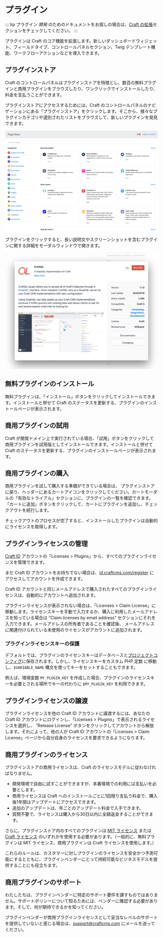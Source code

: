 # プラグイン

::: tip
プラグイン _開発_ のためのドキュメントをお探しの場合は、[Craft の拡張](extend/README.md)セクションをチェックしてください。
:::

プラグインは Craft のコア機能を拡張します。新しいダッシュボードウィジェット、フィールドタイプ、コントロールパネルセクション、Twig テンプレート機能、ワークフローアクションなどを導入できます。

## プラグインストア

Craft のコントロールパネルはプラグインストアを特徴とし、数百の無料プラグインと商用プラグインをブラウズしたり、ワンクリックでインストールしたり、料金を支払うことができます。

プラグインストアにアクセスするためには、Craft のコントロールパネルのナビゲーションにある「プラグインストア」をクリックします。そこから、様々なプラグインカテゴリや選別されたリストをブラウズして、新しいプラグインを発見できます。

![Craft のプラグインストア](./images/plugin-store.png)

プラグインをクリックすると、長い説明文やスクリーンショットを含むプラグインに関する詳細をモーダルウィンドウで開きます。

![プラグインストア内のプラグインのモーダルウィンドウ](./images/plugin-store-plugin.png)

## 無料プラグインのインストール

無料プラグインは、「インストール」ボタンをクリックしてインストールできます。インストールと併せて Craft のステータスを更新する、プラグインのインストールページが表示されます。

## 商用プラグインの試用

Craft が開発ドメイン上で実行されている場合、「試用」ボタンをクリックして商用プラグインを試用版としてインストールできます。インストールと併せて Craft のステータスを更新する、プラグインのインストールページが表示されます。

## 商用プラグインの購入

商用プラグインを試して購入する準備ができている場合は、 プラグインストアに戻り、ヘッダーにあるカートアイコンをクリックしてください。カートモーダルの「有効なトライアル」セクションに、プラグインの一覧を確認できます。「カートに追加」ボタンをクリックして、カートにプラグインを追加し、チェックアウトを続行します。

チェックアウトのプロセスが完了すると、インストールしたプラグインは自動的にライセンスを取得します。

## プラグインライセンスの管理

[Craft ID](https://id.craftcms.com/) アカウントの「Licenses > Plugins」から、すべてのプラグインライセンスを管理できます。

まだ Craft ID アカウントをお持ちでない場合は、[id.craftcms.com/register](https://id.craftcms.com/register) にアクセスしてアカウントを作成できます。

Craft ID アカウントと同じメールアドレスで購入されたすべてのプラグインライセンスは、自動的にアカウントへ追加されます。

プラグインライセンスが表示されない場合は、「Licenses > Claim License」に移動します。ライセンスキーを手動で入力するか、購入に利用したメールアドレスを知っている場合は “Claim licenses by email address” セクションにそれを入力できます。メールアドレスの所有者であることを確認後、 メールアドレスに関連付けられている未使用のライセンスがアカウントに追加されます。

### プラグインライセンスキーの保護

デフォルトでは、プラグインのライセンスキーはデータベースと[プロジェクトコンフィグ](project-config.md)に保存されます。しかし、ライセンスキーをカスタム PHP 定数 に移動し、`$VARIABLE_NAME` 構文を使ってキーをセットすることもできます。

例えば、環境変数 `MY_PLUGIN_KEY` を作成した場合、プラグインのライセンスキーを必要とされる場所でキーの代わりに `$MY_PLUGIN_KEY` を利用できます。

## プラグインライセンスの譲渡

プラグインライセンスを他の Craft ID アカウントに譲渡するには、あなたの Craft ID アカウントにログインし、「Licenses > Plugins」で表示されるライセンスを選択し、 “Release License” ボタンをクリックしてアカウントから解放します。それによって、他の人が Craft ID アカウントの「Licenses > Claim License」ページから自分自身のライセンスを要求できるようになります。

## 商用プラグインのライセンス

プラグインストアの商用ライセンスは、Craft のライセンスモデルに従わなければなりません。

- 開発環境で自由に試すことができますが、本番環境での利用には支払いを必要とします。
- 商用ライセンスは Craft へのインストールごとに1回限り支払う料金で、購入後1年間はアップデートにアクセスできます。
- 追加のアップデートは、年ごとのアップデート料金で入手できます。
- 質問不要で、ライセンスは購入から30日以内に全額返金することができます。

さらに、プラグインストア内のすべてのプラグインは [MIT ライセンス](https://opensource.org/licenses/MIT) または [Craft ライセンス](https://craftcms.github.io/license/) のいずれかを使用する必要があります。（一般的に、無料プラグインは MIT ライセンス、商用プラグインは Craft ライセンスを使用します。）

これらのルールは、カスタマーに対しプラグインのライセンスを安全かつ予測可能にするとともに、プラグインベンダーにとって持続可能なビジネスモデルを提供することにも役立ちます。

## 商用プラグインのサポート

わたしたちは、プラグインベンダーに特定のサポート要件を課すものではありません。サポートポリシーについて知るためには、ベンダーに確認する必要があります。そして、何が期待できるかを知ってください。

プラグインベンダーが商用プラグインライセンスとして妥当なレベルのサポートを提供していないと感じる場合は、<support@craftcms.com> にメールを送ってください。
